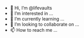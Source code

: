 - 👋 Hi, I’m @lifevaults
- 👀 I’m interested in ...
- 🌱 I’m currently learning ...
- 💞️ I’m looking to collaborate on ...
- 📫 How to reach me ...

<!---
lifevaults/lifevaults is a ✨ special ✨ repository because its `README.md` (this file) appears on your GitHub profile.
You can click the Preview link to take a look at your changes.
--->
